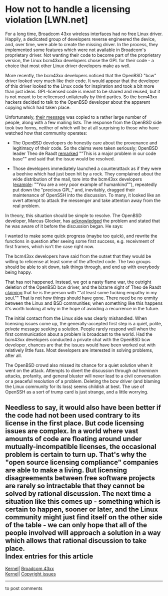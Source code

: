 # How not to handle a licensing violation [LWN.net]

For a long time, Broadcom 43xx wireless interfaces had no free Linux driver. Happily, a dedicated group of developers reverse engineered the device, and, over time, were able to create the missing driver. In the process, they implemented some features which were not available in Broadcom's proprietary driver. Not wanting their code to become part of the proprietary version, the Linux bcm43xx developers chose the GPL for their code - a choice that most other Linux driver developers make as well. 

More recently, the bcm43xx developers noticed that the OpenBSD "bcw" driver looked very much like their code. It would appear that the developer of this driver looked to the Linux code for inspiration and took a bit more than just ideas. GPL-licensed code is meant to be shared and reused, but it is not meant to be relicensed unilaterally by third parties. So the bcm43xx hackers decided to talk to the OpenBSD developer about the apparent copying which had taken place. 

Unfortunately, [their message](/Articles/229742/) was copied to a rather large number of people, along with a few mailing lists. The response from the OpenBSD side took two forms, neither of which will be at all surprising to those who have watched how that community operates: 

  * The OpenBSD developers do honestly care about the provenance and legitimacy of their code. So the claims were taken seriously; OpenBSD leader Theo de Raadt [remarked](/Articles/229746/) ""This is a major problem in our code base"" and said that the issue would be resolved. 

  * Those developers immediately launched a counterattack as if they were a beehive which had just been hit by a rock. They complained about the wide distribution of the mail, tore into the bcm43xx developers ([example](/Articles/229747/): ""You are a very poor example of humankind""), repeatedly put down the "precious GPL," and, inevitably, dragged their maintenance of OpenSSH into the discussion. To many, it looked like an overt attempt to attack the messenger and take attention away from the real problem. 




In theory, this situation should be simple to resolve. The OpenBSD developer, Marcus Glocker, has [acknowledged](/Articles/229748/) the problem and stated that he was aware of it before the discussion began. He says: 

I wanted to make some quick progress (maybe too quick), and rewrite the functions in question after seeing some first success, e.g. receivment of first frames, which isn't the case right now. 

The bcm43xx developers have said from the outset that they would be willing to relicense at least some of the affected code. The two groups should be able to sit down, talk things through, and end up with everybody being happy. 

That has not happened. Instead, we got a nasty flame war, the outright deletion of the OpenBSD bcw driver, and the bizarre sight of Theo de Raadt [claiming](/Articles/229749/) that _he_ is the person with ""at least some fucking empathy in my soul."" That is not how things should have gone. There need be no enmity between the Linux and BSD communities; when something like this happens it's worth looking at why in the hope of avoiding a recurrence in the future. 

The initial contact from the Linux side was clearly mishandled. When licensing issues come up, the generally-accepted first step is a quiet, polite, _private_ message seeking a solution. People rarely respond well when the first communication about a problem is broadcast to the world. Had the bcm43xx developers conducted a private chat with the OpenBSD bcw developer, chances are that the issues would have been worked out with relatively little fuss. Most developers are interested in solving problems, after all. 

The OpenBSD crowd also missed its chance for a quiet solution when it went on the attack. Attempts to divert the discussion through _ad hominem_ attacks, profanity, and general bluster will never lead to a civil conversation or a peaceful resolution of a problem. Deleting the bcw driver (and blaming the Linux community for its loss) seems childish at best. The use of OpenSSH as a sort of trump card is just strange, and a little worrying. 

Needless to say, it would also have been better if the code had not been used contrary to its license in the first place. But code licensing issues are complex. In a world where vast amounts of code are floating around under mutually-incompatible licenses, the occasional problem is certain to turn up. That's why the "open source licensing compliance" companies are able to make a living. But licensing disagreements between free software projects are rarely so intractable that they cannot be solved by rational discussion. The next time a situation like this comes up - something which is certain to happen, sooner or later, and the Linux community might just find itself on the other side of the table \- we can only hope that all of the people involved will approach a solution in a way which allows that rational discussion to take place.  
Index entries for this article  
---  
[Kernel](/Kernel/Index)| [Broadcom 43xx](/Kernel/Index#Broadcom_43xx)  
[Kernel](/Kernel/Index)| [Copyright issues](/Kernel/Index#Copyright_issues)  
  


* * *

to post comments 

